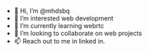 - 👋 Hi, I’m @mhdsbq
- 👀 I’m interested web development
- 🌱 I’m currently learning webrtc
- 💞️ I’m looking to collaborate on web projects
- 📫 Reach out to me in linked in.

<!---
mhdsbq/mhdsbq is a ✨ special ✨ repository because its `README.md` (this file) appears on your GitHub profile.
You can click the Preview link to take a look at your changes.
--->
